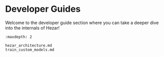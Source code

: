 # Developer Guides

Welcome to the developer guide section where you can take a deeper dive into the internals of Hezar!

```{toctree}
:maxdepth: 2

hezar_architecture.md
train_custom_models.md
```